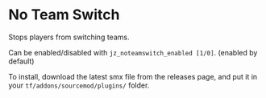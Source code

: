 # No Team Switch
Stops players from switching teams.

Can be enabled/disabled with `jz_noteamswitch_enabled [1/0]`. (enabled by default)

To install, download the latest smx file from the releases page, and put it in your `tf/addons/sourcemod/plugins/` folder.
